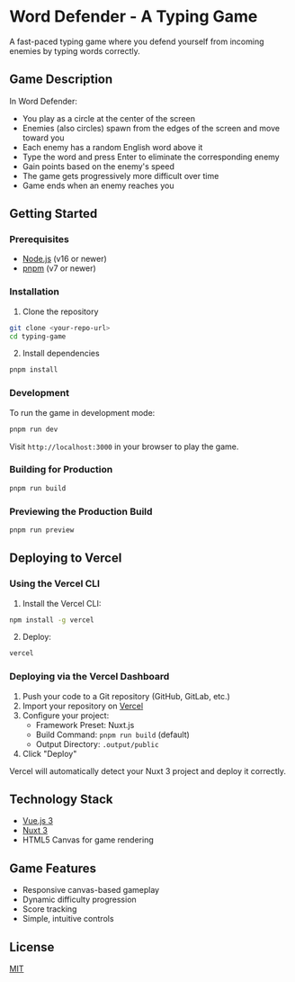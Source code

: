 # Word Defender - A Typing Game

A fast-paced typing game where you defend yourself from incoming enemies by typing words correctly.

## Game Description

In Word Defender:
- You play as a circle at the center of the screen
- Enemies (also circles) spawn from the edges of the screen and move toward you
- Each enemy has a random English word above it
- Type the word and press Enter to eliminate the corresponding enemy
- Gain points based on the enemy's speed
- The game gets progressively more difficult over time
- Game ends when an enemy reaches you

## Getting Started

### Prerequisites

- [Node.js](https://nodejs.org/) (v16 or newer)
- [pnpm](https://pnpm.io/) (v7 or newer)

### Installation

1. Clone the repository
```bash
git clone <your-repo-url>
cd typing-game
```

2. Install dependencies
```bash
pnpm install
```

### Development

To run the game in development mode:
```bash
pnpm run dev
```

Visit `http://localhost:3000` in your browser to play the game.

### Building for Production

```bash
pnpm run build
```

### Previewing the Production Build

```bash
pnpm run preview
```

## Deploying to Vercel

### Using the Vercel CLI

1. Install the Vercel CLI:
```bash
npm install -g vercel
```

2. Deploy:
```bash
vercel
```

### Deploying via the Vercel Dashboard

1. Push your code to a Git repository (GitHub, GitLab, etc.)
2. Import your repository on [Vercel](https://vercel.com/new)
3. Configure your project:
   - Framework Preset: Nuxt.js
   - Build Command: `pnpm run build` (default)
   - Output Directory: `.output/public`
4. Click "Deploy"

Vercel will automatically detect your Nuxt 3 project and deploy it correctly.

## Technology Stack

- [Vue.js 3](https://v3.vuejs.org/)
- [Nuxt 3](https://nuxt.com/)
- HTML5 Canvas for game rendering

## Game Features

- Responsive canvas-based gameplay
- Dynamic difficulty progression
- Score tracking
- Simple, intuitive controls

## License

[MIT](LICENSE)
